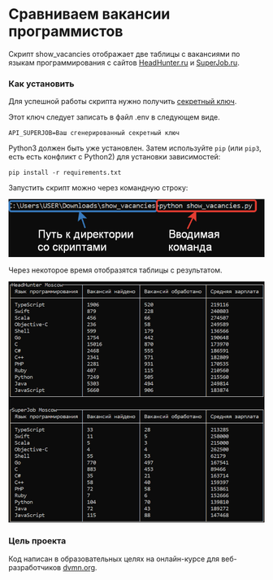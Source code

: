 # Сравниваем вакансии программистов

Скрипт show_vacancies отображает две таблицы с вакансиями по языкам программирования с сайтов [HeadHunter.ru](<https://hh.ru/>)
и [SuperJob.ru](<https://www.superjob.ru/>).

### Как установить

Для успешной работы скрипта нужно получить [секретный ключ](<https://api.superjob.ru/info/>).

Этот ключ следует записать в файл .env в следующем виде.

```
API_SUPERJOB=Ваш сгенерированный секретный ключ
```

Python3 должен быть уже установлен. 
Затем используйте `pip` (или `pip3`, есть есть конфликт с Python2) для установки зависимостей:
```
pip install -r requirements.txt
```

Запустить скрипт можно через командную строку:

![Пример запуска скрипта](run_example.png)

Через некоторое время отобразятся таблицы с результатом.

![Пример результата работы скрипта](example.png)

### Цель проекта

Код написан в образовательных целях на онлайн-курсе для веб-разработчиков [dvmn.org](https://dvmn.org/).
